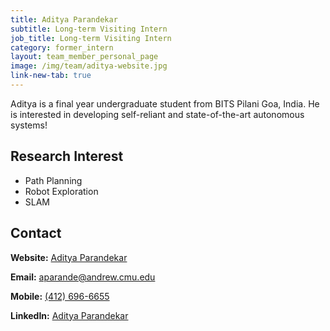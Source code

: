 ```yaml
---
title: Aditya Parandekar
subtitle: Long-term Visiting Intern
job_title: Long-term Visiting Intern
category: former_intern
layout: team_member_personal_page
image: /img/team/aditya-website.jpg
link-new-tab: true
---
```


Aditya is a final year undergraduate student from BITS Pilani Goa, India. He is interested in developing self-reliant and state-of-the-art autonomous systems!

## Research Interest

* Path Planning
* Robot Exploration
* SLAM

## Contact

**Website:** [Aditya Parandekar](https://adityaparandekar.github.io/index.html)

**Email:** [aparande@andrew.cmu.edu](mailto:aparande@andrew.cmu.edu)

**Mobile:** [(412) 696-6655](tel:+1(412)6966655)

**LinkedIn:** [Aditya Parandekar](https://www.linkedin.com/in/aditya-parandekar-ab9aa0218/)

